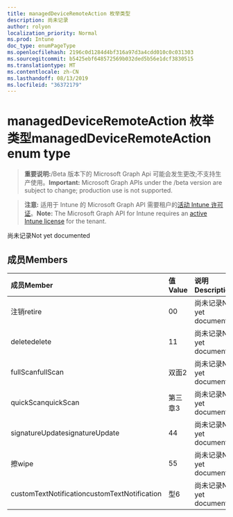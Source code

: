 ```yaml
---
title: managedDeviceRemoteAction 枚举类型
description: 尚未记录
author: rolyon
localization_priority: Normal
ms.prod: Intune
doc_type: enumPageType
ms.openlocfilehash: 2196c0d1284d4bf316a97d3a4cdd010c0c031303
ms.sourcegitcommit: b5425ebf648572569b032ded5b56e1dcf3830515
ms.translationtype: MT
ms.contentlocale: zh-CN
ms.lasthandoff: 08/13/2019
ms.locfileid: "36372179"
---
```

# <a name="manageddeviceremoteaction-enum-type"></a><span data-ttu-id="aad52-103">managedDeviceRemoteAction 枚举类型</span><span class="sxs-lookup"><span data-stu-id="aad52-103">managedDeviceRemoteAction enum type</span></span>

> <span data-ttu-id="aad52-104">**重要说明:**/Beta 版本下的 Microsoft Graph Api 可能会发生更改;不支持生产使用。</span><span class="sxs-lookup"><span data-stu-id="aad52-104">**Important:** Microsoft Graph APIs under the /beta version are subject to change; production use is not supported.</span></span>

> <span data-ttu-id="aad52-105">**注意:** 适用于 Intune 的 Microsoft Graph API 需要租户的[活动 Intune 许可证](https://go.microsoft.com/fwlink/?linkid=839381)。</span><span class="sxs-lookup"><span data-stu-id="aad52-105">**Note:** The Microsoft Graph API for Intune requires an [active Intune license](https://go.microsoft.com/fwlink/?linkid=839381) for the tenant.</span></span>

<span data-ttu-id="aad52-106">尚未记录</span><span class="sxs-lookup"><span data-stu-id="aad52-106">Not yet documented</span></span>

## <a name="members"></a><span data-ttu-id="aad52-107">成员</span><span class="sxs-lookup"><span data-stu-id="aad52-107">Members</span></span>
|<span data-ttu-id="aad52-108">成员</span><span class="sxs-lookup"><span data-stu-id="aad52-108">Member</span></span>|<span data-ttu-id="aad52-109">值</span><span class="sxs-lookup"><span data-stu-id="aad52-109">Value</span></span>|<span data-ttu-id="aad52-110">说明</span><span class="sxs-lookup"><span data-stu-id="aad52-110">Description</span></span>|
|:---|:---|:---|
|<span data-ttu-id="aad52-111">注销</span><span class="sxs-lookup"><span data-stu-id="aad52-111">retire</span></span>|<span data-ttu-id="aad52-112">0</span><span class="sxs-lookup"><span data-stu-id="aad52-112">0</span></span>|<span data-ttu-id="aad52-113">尚未记录</span><span class="sxs-lookup"><span data-stu-id="aad52-113">Not yet documented</span></span>|
|<span data-ttu-id="aad52-114">delete</span><span class="sxs-lookup"><span data-stu-id="aad52-114">delete</span></span>|<span data-ttu-id="aad52-115">1</span><span class="sxs-lookup"><span data-stu-id="aad52-115">1</span></span>|<span data-ttu-id="aad52-116">尚未记录</span><span class="sxs-lookup"><span data-stu-id="aad52-116">Not yet documented</span></span>|
|<span data-ttu-id="aad52-117">fullScan</span><span class="sxs-lookup"><span data-stu-id="aad52-117">fullScan</span></span>|<span data-ttu-id="aad52-118">双面</span><span class="sxs-lookup"><span data-stu-id="aad52-118">2</span></span>|<span data-ttu-id="aad52-119">尚未记录</span><span class="sxs-lookup"><span data-stu-id="aad52-119">Not yet documented</span></span>|
|<span data-ttu-id="aad52-120">quickScan</span><span class="sxs-lookup"><span data-stu-id="aad52-120">quickScan</span></span>|<span data-ttu-id="aad52-121">第三章</span><span class="sxs-lookup"><span data-stu-id="aad52-121">3</span></span>|<span data-ttu-id="aad52-122">尚未记录</span><span class="sxs-lookup"><span data-stu-id="aad52-122">Not yet documented</span></span>|
|<span data-ttu-id="aad52-123">signatureUpdate</span><span class="sxs-lookup"><span data-stu-id="aad52-123">signatureUpdate</span></span>|<span data-ttu-id="aad52-124">4</span><span class="sxs-lookup"><span data-stu-id="aad52-124">4</span></span>|<span data-ttu-id="aad52-125">尚未记录</span><span class="sxs-lookup"><span data-stu-id="aad52-125">Not yet documented</span></span>|
|<span data-ttu-id="aad52-126">擦</span><span class="sxs-lookup"><span data-stu-id="aad52-126">wipe</span></span>|<span data-ttu-id="aad52-127">5</span><span class="sxs-lookup"><span data-stu-id="aad52-127">5</span></span>|<span data-ttu-id="aad52-128">尚未记录</span><span class="sxs-lookup"><span data-stu-id="aad52-128">Not yet documented</span></span>|
|<span data-ttu-id="aad52-129">customTextNotification</span><span class="sxs-lookup"><span data-stu-id="aad52-129">customTextNotification</span></span>|<span data-ttu-id="aad52-130">型</span><span class="sxs-lookup"><span data-stu-id="aad52-130">6</span></span>|<span data-ttu-id="aad52-131">尚未记录</span><span class="sxs-lookup"><span data-stu-id="aad52-131">Not yet documented</span></span>|



